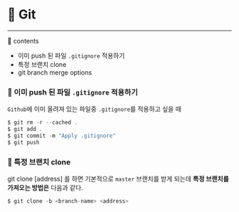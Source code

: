 # :seedling: __Git__
---
:book: contents

* 이미 push 된 파일 `.gitignore` 적용하기
* 특정 브랜치 clone
* git branch merge options

### :pushpin: 이미 push 된 파일 `.gitignore` 적용하기

`Github`에 이미 올려져 있는 파일중 `.gitignore`를 적용하고 싶을 때

```c
$ git rm -r --cached .
$ git add .
$ git commit -m "Apply .gitignore"
$ git push
```

### :pushpin: 특정 브랜치 clone

git clone [address] 를 하면 기본적으로 `master` 브랜치를 받게 되는데 __특정 브랜치를 가져오는 방법은__ 다음과 같다.

```c
$ git clone -b <branch-name> <address>
```
